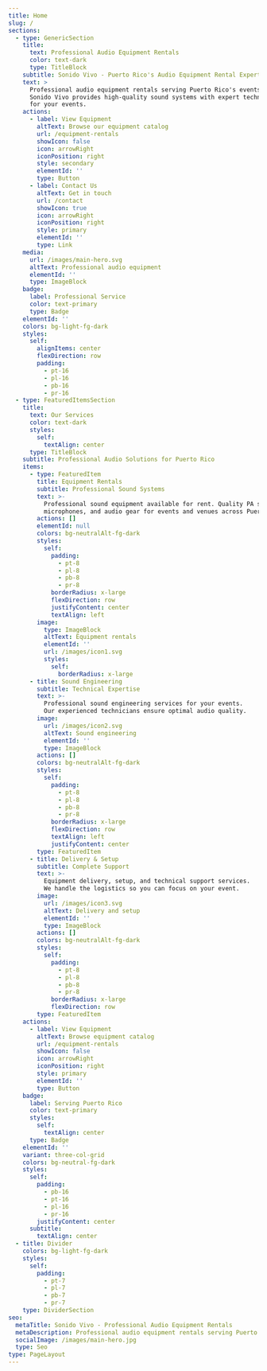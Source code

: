 ```yaml
---
title: Home
slug: /
sections:
  - type: GenericSection
    title:
      text: Professional Audio Equipment Rentals
      color: text-dark
      type: TitleBlock
    subtitle: Sonido Vivo - Puerto Rico's Audio Equipment Rental Experts
    text: >
      Professional audio equipment rentals serving Puerto Rico's events and venues. 
      Sonido Vivo provides high-quality sound systems with expert technical support 
      for your events.
    actions:
      - label: View Equipment
        altText: Browse our equipment catalog
        url: /equipment-rentals
        showIcon: false
        icon: arrowRight
        iconPosition: right
        style: secondary
        elementId: ''
        type: Button
      - label: Contact Us
        altText: Get in touch
        url: /contact
        showIcon: true
        icon: arrowRight
        iconPosition: right
        style: primary
        elementId: ''
        type: Link
    media:
      url: /images/main-hero.svg
      altText: Professional audio equipment
      elementId: ''
      type: ImageBlock
    badge:
      label: Professional Service
      color: text-primary
      type: Badge
    elementId: ''
    colors: bg-light-fg-dark
    styles:
      self:
        alignItems: center
        flexDirection: row
        padding:
          - pt-16
          - pl-16
          - pb-16
          - pr-16
  - type: FeaturedItemsSection
    title:
      text: Our Services
      color: text-dark
      styles:
        self:
          textAlign: center
      type: TitleBlock
    subtitle: Professional Audio Solutions for Puerto Rico
    items:
      - type: FeaturedItem
        title: Equipment Rentals
        subtitle: Professional Sound Systems
        text: >-
          Professional sound equipment available for rent. Quality PA systems, 
          microphones, and audio gear for events and venues across Puerto Rico.
        actions: []
        elementId: null
        colors: bg-neutralAlt-fg-dark
        styles:
          self:
            padding:
              - pt-8
              - pl-8
              - pb-8
              - pr-8
            borderRadius: x-large
            flexDirection: row
            justifyContent: center
            textAlign: left
        image:
          type: ImageBlock
          altText: Equipment rentals
          elementId: ''
          url: /images/icon1.svg
          styles:
            self:
              borderRadius: x-large
      - title: Sound Engineering
        subtitle: Technical Expertise
        text: >-
          Professional sound engineering services for your events. 
          Our experienced technicians ensure optimal audio quality.
        image:
          url: /images/icon2.svg
          altText: Sound engineering
          elementId: ''
          type: ImageBlock
        actions: []
        colors: bg-neutralAlt-fg-dark
        styles:
          self:
            padding:
              - pt-8
              - pl-8
              - pb-8
              - pr-8
            borderRadius: x-large
            flexDirection: row
            textAlign: left
            justifyContent: center
        type: FeaturedItem
      - title: Delivery & Setup
        subtitle: Complete Support
        text: >-
          Equipment delivery, setup, and technical support services. 
          We handle the logistics so you can focus on your event.
        image:
          url: /images/icon3.svg
          altText: Delivery and setup
          elementId: ''
          type: ImageBlock
        actions: []
        colors: bg-neutralAlt-fg-dark
        styles:
          self:
            padding:
              - pt-8
              - pl-8
              - pb-8
              - pr-8
            borderRadius: x-large
            flexDirection: row
        type: FeaturedItem
    actions:
      - label: View Equipment
        altText: Browse equipment catalog
        url: /equipment-rentals
        showIcon: false
        icon: arrowRight
        iconPosition: right
        style: primary
        elementId: ''
        type: Button
    badge:
      label: Serving Puerto Rico
      color: text-primary
      styles:
        self:
          textAlign: center
      type: Badge
    elementId: ''
    variant: three-col-grid
    colors: bg-neutral-fg-dark
    styles:
      self:
        padding:
          - pb-16
          - pt-16
          - pl-16
          - pr-16
        justifyContent: center
      subtitle:
        textAlign: center
  - title: Divider
    colors: bg-light-fg-dark
    styles:
      self:
        padding:
          - pt-7
          - pl-7
          - pb-7
          - pr-7
    type: DividerSection
seo:
  metaTitle: Sonido Vivo - Professional Audio Equipment Rentals
  metaDescription: Professional audio equipment rentals serving Puerto Rico. Sound systems, engineering services, delivery and technical support for events and venues.
  socialImage: /images/main-hero.jpg
  type: Seo
type: PageLayout
---
```

